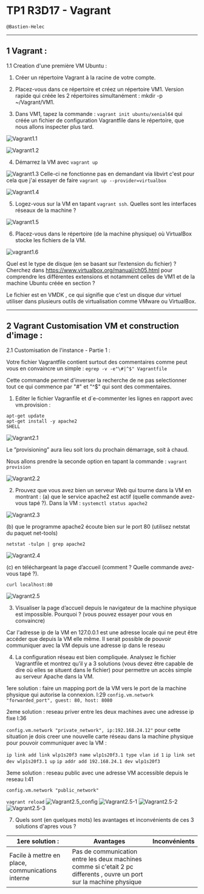 # TP1 R3D17 - Vagrant

```
@Bastien-Helec
```
---
## 1 Vagrant :

1.1 Creation d'une première VM Ubuntu : 

1. Créer un répertoire Vagrant à la racine de votre compte.

2. Placez-vous dans ce répertoire et créez un répertoire VM1. Version rapide qui créée les 2 répertoires simultanément : mkdir -p ~/Vagrant/VM1.

3. Dans VM1, tapez la commande : ```vagrant init ubuntu/xenial64``` qui créée un fichier de configuration Vagrantfile dans le répertoire, que nous allons inspecter plus tard.

![Vagrant1.1](images/Vagrant1.1.png)

![Vagrant1.2](images/Vagrant1.2.png)

4. Démarrez la VM avec ```vagrant up```

![Vagrant1.3](images/Vagrant1.3.png)
Celle-ci ne fonctionne pas en demandant via libvirt 
c'est pour cela que j'ai essayer de faire ```vagrant up --provider=virtualbox```

![Vagrant1.4](images/Vagrant1.4.png)


5. Logez-vous sur la VM en tapant ```vagrant ssh```. Quelles sont les interfaces réseaux de la machine ?
   
![Vagrant1.5](images/Vagrant1.5.png)


6. Placez-vous dans le répertoire (de la machine physique) où VirtualBox stocke les fichiers de la VM. 

![vagrant1.6](images/vagrant1.6.png)

Quel est le type de disque (en se basant sur l’extension du fichier) ? Cherchez dans https://www.virtualbox.org/manual/ch05.html pour comprendre les différentes extensions et notamment celles de VM1 et de la machine Ubuntu créée en section ?

Le fichier est en VMDK , ce qui signifie que c'est un disque dur virtuel utiliser dans plusieurs outils de virtualisation comme VMware ou VirtualBox.

---

## 2 Vagrant Customisation VM et construction d'image : 

2.1 Customisation de l'instance - Partie 1 : 

Votre fichier Vagrantfile contient surtout des commentaires comme peut vous en convaincre un
simple :
```egrep -v -e"\#|^$" Vagrantfile```

Cette commande permet d'inverser la recherche de ne pas selectionner tout ce qui commence par "\#" et "^$" qui sont des commentaires.


1. Editer le fichier Vagranfile et d´e-commenter les lignes en rapport avec vm.provision :

```config.vm.provision "shell", inline: <<-SHELL
apt-get update
apt-get install -y apache2
SHELL
```

![Vagrant2.1](images/Vagrant2.1.png)

Le ”provisioning” aura lieu soit lors du prochain démarrage, soit à chaud. 

Nous allons prendre la seconde option en tapant la commande : ```vagrant provision```

![Vagrant2.2](images/Vagrant2.2.png)

2. Prouvez que vous avez bien un serveur Web qui tourne dans la VM en montrant :
(a) que le service apache2 est actif (quelle commande avez-vous tapé ?).
Dans la VM : 
```systemctl status apache2```

![Vagrant2.3](images/Vagrant2.3.png)

(b) que le programme apache2 écoute bien sur le port 80 (utilisez netstat du paquet net-tools)

```netstat -tulpn | grep apache2```

![Vagrant2.4](images/Vagrant2.4.png)

(c) en téléchargeant la page d’accueil (comment ? Quelle commande avez-vous tapé ?).

```curl localhost:80```

![Vagrant2.5](images/Vagrant2.5.png)

3. Visualiser la page d’accueil depuis le navigateur de la machine physique est impossible. Pourquoi ? (vous pouvez essayer pour vous en convaincre)

Car l'adresse ip de la VM en 127.0.0.1 est une adresse locale qui ne peut être accéder que depuis la VM elle même. Il serait possible de pouvoir communiquer avec la VM depuis une adresse ip dans le reseau 

4. La configuration réseau est bien compliquée. Analysez le fichier Vagrantfile et montrez qu’il y a 3 solutions (vous devez être capable de dire où elles se situent dans le fichier) pour permettre
un accès simple au serveur Apache dans la VM.

1ere solution : faire un mapping port de la VM vers le port de la machine physique qui autorise la connexion.
l:29
```config.vm.network "forwarded_port", guest: 80, host: 8080```


2eme solution : reseau priver entre les deux machines avec une adresse ip fixe
l:36

```config.vm.network "private_network", ip:192.168.24.12"```
pour cette situation je dois creer une nouvelle carte réseau dans la machine physique pour pouvoir communiquer avec la VM :


```ip link add link wlp1s20f3 name wlp1s20f3.1 type vlan id 1```
```ip link set dev wlp1s20f3.1 up```
```ip addr add 192.168.24.1 dev wlp1s20f3```


3eme solution : reseau public avec une adresse VM accessible depuis le reseau
l:41

```config.vm.network "public_network"```

```vagrant reload```
![Vagrant2.5_config](images/Vagrant2.5_config.png)
![Vagrant2.5-1](images/Vagrant2.5-1.png)
![Vagrant2.5-2](images/Vagrant2.5-2.png)
![Vagrant2.5-3](images/Vagrant2.5-3.png)


7. Quels sont (en quelques mots) les avantages et inconvénients de ces 3 solutions d'apres vous ?

1ere solution : | Avantages | Inconvénients|
|---|---|---|
|Facile à mettre en place, communications interne | Pas de communication entre les deux machines comme si c'etait 2 pc differents , ouvre un port sur la machine physique|

